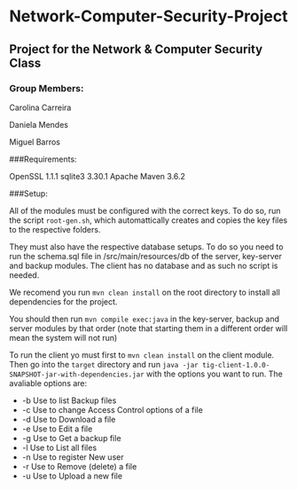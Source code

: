 # Network-Computer-Security-Project

## Project for the Network & Computer Security Class

### Group Members:

Carolina Carreira

Daniela Mendes

Miguel Barros

###Requirements:

OpenSSL 1.1.1
sqlite3 3.30.1
Apache Maven 3.6.2 

###Setup:

All of the modules must be configured with the correct keys. To do so, run the script `root-gen.sh`, which automattically creates and copies the key files to the respective folders. 

They must also have the respective database setups. To do so you need to run the schema.sql file in /src/main/resources/db of the server, key-server and backup modules. The client has no database and as such no script is needed.

We recomend you run `mvn clean install` on the root directory to install all dependencies for the project. 

You should then run `mvn compile exec:java` in the key-server, backup and server modules by that order (note that starting them in a different order will mean the system will not run)

To run the client yo must first to `mvn clean install` on the client module. Then go into the `target` directory and run `java -jar tig-client-1.0.0-SNAPSHOT-jar-with-dependencies.jar` with the options you want to run. The avaliable options are:

*  -b                                 Use to list Backup files
*  -c <filename permission target>    Use to change Access Control options of a file
*  -d <filename owner filepath>       Use to Download a file
*  -e <filename owner filepath>       Use to Edit a file
*  -g <filename t_created filepath>   Use to Get a backup file
*  -l                                 Use to List all files
*  -n                                 Use to register New user
*  -r <filename>                      Use to Remove (delete) a file
*  -u <filename filepath>             Use to Upload a new file

